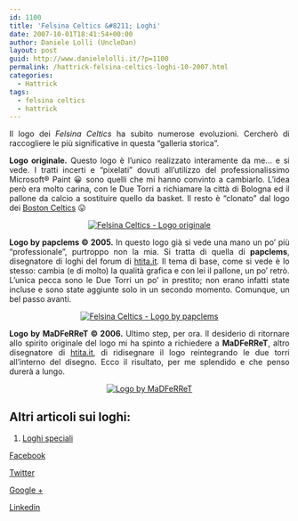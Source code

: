 ```yaml
---
id: 1100
title: 'Felsina Celtics &#8211; Loghi'
date: 2007-10-01T18:41:54+00:00
author: Daniele Lolli (UncleDan)
layout: post
guid: http://www.danielelolli.it/?p=1100
permalink: /hattrick-felsina-celtics-loghi-10-2007.html
categories:
  - Hattrick
tags:
  - felsina celtics
  - hattrick
---
```

<p style="text-align: justify;">
  Il logo dei <em>Felsina Celtics</em> ha subito numerose evoluzioni. Cercherò di raccogliere le più significative in questa &#8220;galleria storica&#8221;.
</p>

<p style="text-align: justify;">
  <strong>Logo originale.</strong> Questo logo è l&#8217;unico realizzato interamente da me&#8230; e si vede. I tratti incerti e &#8220;pixelati&#8221; dovuti all&#8217;utilizzo del professionalissimo Microsoft® Paint 😀 sono quelli che mi hanno convinto a cambiarlo. L&#8217;idea però era molto carina, con le Due Torri a richiamare la città di Bologna ed il pallone da calcio a sostituire quello da basket. Il resto è &#8220;clonato&#8221; dal logo dei <a title="Boston Celtics" href="http://www.nba.com/celtics/" target="_blank">Boston Celtics</a> 😛<br /> <a title="Felsina Celtics - Logo originale" href="http://www.danielelolli.it/wp-content/uploads/2007/10/mylogo.gif"></a>
</p>

<p style="text-align: center;">
  <a title="Felsina Celtics - Logo originale" href="http://www.danielelolli.it/wp-content/uploads/2007/10/mylogo.gif"><img title="Felsina Celtics - Logo originale" src="http://www.danielelolli.it/wp-content/uploads/2007/10/mylogo.gif" border="0" alt="Felsina Celtics - Logo originale" /></a>
</p>

<p style="text-align: justify;">
  <strong>Logo by papclems © 2005.</strong> In questo logo già si vede una mano un po&#8217; più &#8220;professionale&#8221;, purtroppo non la mia. Si tratta di quella di <strong>papclems</strong>, disegnatore di loghi del forum di <a title="htita.it - Hattrick Italia" href="http://www.htita.it/" target="_blank">htita.it</a>. Il tema di base, come si vede è lo stesso: cambia (e di molto) la qualità grafica e con lei il pallone, un po&#8217; retrò. L&#8217;unica pecca sono le Due Torri un po&#8217; in prestito; non erano infatti state incluse e sono state aggiunte solo in un secondo momento. Comunque, un bel passo avanti.
</p>

<p style="text-align: center;">
  <a title="Felsina Celtics - Logo by papclems" href="http://www.danielelolli.it/wp-content/uploads/2007/10/paplogotowers_big.gif"><img class="aligncenter" title="Felsina Celtics - Logo by papclems" src="http://www.danielelolli.it/wp-content/uploads/2007/10/paplogotowers_big.gif" border="0" alt="Felsina Celtics - Logo by papclems" /></a>
</p>

<p style="text-align: justify;">
  <strong>Logo by MaDFeRReT © 2006.</strong> Ultimo step, per ora. Il desiderio di ritornare allo spirito originale del logo mi ha spinto a richiedere a <strong>MaDFeRReT</strong>, altro disegnatore di <a title="htita.it - Hattrick Italia" href="http://www.htita.it/" target="_blank">htita.it</a>, di ridisegnare il logo reintegrando le due torri all&#8217;interno del disegno. Ecco il risultato, per me splendido e che penso durerà a lungo.
</p>

<p style="text-align: center;">
  <a title="Logo by MaDFeRReT" href="http://www.danielelolli.it/wp-content/uploads/2007/10/madlogotowers_big_transparent.gif"><img class="aligncenter" title="Logo by MaDFeRReT" src="http://www.danielelolli.it/wp-content/uploads/2007/10/madlogotowers_big_transparent.gif" border="0" alt="Logo by MaDFeRReT" /></a>
</p>

## Altri articoli sui loghi:

  1. [Loghi speciali](http://www.danielelolli.it/2009/03/hattrick-felsina-celtics-loghi-speciali/ "Loghi speciali")

<div class="container_share">
  <a href="http://www.facebook.com/sharer.php?u=http://www.danielelolli.it/hattrick-felsina-celtics-loghi-10-2007.html&t=Felsina Celtics &#8211; Loghi" target="_blank" class="button_purab_share facebook"><span><i class="icon-facebook"></i></span>
  
  <p>
    Facebook
  </p></a> 
  
  <a href="http://twitter.com/share?url=http://www.danielelolli.it/hattrick-felsina-celtics-loghi-10-2007.html&text=Felsina Celtics &#8211; Loghi" target="_blank" class="button_purab_share twitter"><span><i class="icon-twitter"></i></span>
  
  <p>
    Twitter
  </p></a> 
  
  <a href="https://plus.google.com/share?url=http://www.danielelolli.it/hattrick-felsina-celtics-loghi-10-2007.html" target="_blank" class="button_purab_share google-plus"><span><i class="icon-google-plus"></i></span>
  
  <p>
    Google +
  </p></a> 
  
  <a href="http://www.linkedin.com/shareArticle?mini=true&url=http://www.danielelolli.it/hattrick-felsina-celtics-loghi-10-2007.html&title=Felsina Celtics &#8211; Loghi" target="_blank" class="button_purab_share linkedin"><span><i class="icon-linkedin"></i></span>
  
  <p>
    Linkedin
  </p></a>
</div>